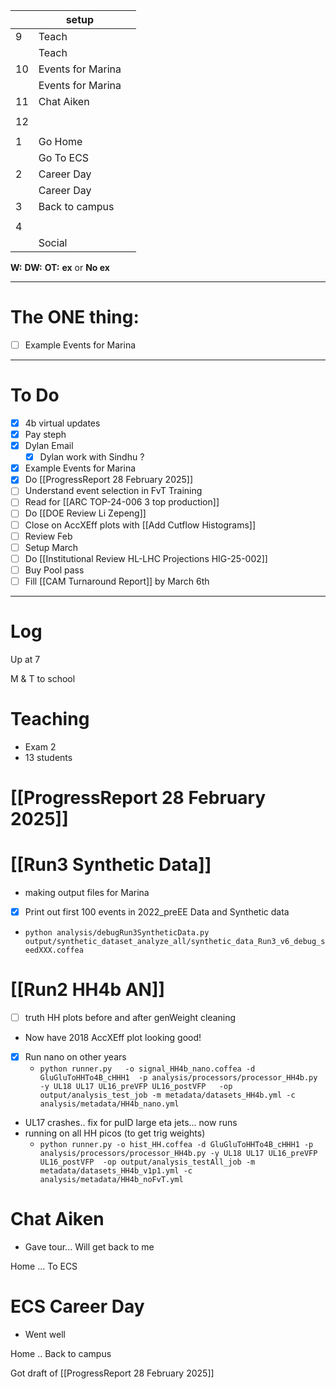 
|     | setup             |     |
| --- | ----------------- | --- |
| 9   | Teach             |     |
|     | Teach             |     |
| 10  | Events for Marina |     |
|     | Events for Marina |     |
| 11  | Chat Aiken        |     |
|     |                   |     |
| 12  |                   |     |
|     |                   |     |
| 1   | Go Home           |     |
|     | Go To ECS         |     |
| 2   | Career Day        |     |
|     | Career Day        |     |
| 3   | Back to campus    |     |
|     |                   |     |
| 4   |                   |     |
|     | Social            |     |

**W:**
**DW:**
**OT:**
**ex** or **No ex**

---
# The ONE thing: 
- [ ] Example Events for Marina

---
# To Do

- [x] 4b virtual updates
- [x] Pay steph
- [x] Dylan Email
	- [x] Dylan work with Sindhu ?
- [x] Example Events for Marina
- [x] Do [[ProgressReport 28 February 2025]]
- [ ]  Understand event selection in FvT Training
- [ ]  Read for [[ARC TOP-24-006 3 top production]]
- [ ] Do  [[DOE Review Li Zepeng]]
- [ ] Close on AccXEff plots with [[Add Cutflow Histograms]]
- [ ] Review Feb
- [ ] Setup March
- [ ] Do [[Institutional Review HL-LHC Projections HIG-25-002]]
- [ ] Buy Pool pass
- [ ]  Fill [[CAM Turnaround Report]] by March 6th
---

# Log

Up at 7 

M & T to school 

# Teaching
- Exam 2 
- 13 students

# [[ProgressReport 28 February 2025]]


# [[Run3 Synthetic Data]]
- making output files for Marina
- [x]  Print out first 100 events in 2022_preEE Data and Synthetic data
- `python analysis/debugRun3SyntheticData.py output/synthetic_dataset_analyze_all/synthetic_data_Run3_v6_debug_seedXXX.coffea`

# [[Run2 HH4b AN]]
- [ ] truth HH plots before and after genWeight cleaning
- Now have 2018 AccXEff plot looking good!
- [x] Run nano on other  years
	- `python runner.py   -o signal_HH4b_nano.coffea -d GluGluToHHTo4B_cHHH1  -p analysis/processors/processor_HH4b.py -y UL18 UL17 UL16_preVFP UL16_postVFP   -op output/analysis_test_job -m metadata/datasets_HH4b.yml -c analysis/metadata/HH4b_nano.yml`
- UL17 crashes.. fix for puID large eta jets... now runs
- running on all HH picos (to get trig weights)
	- `python runner.py -o hist_HH.coffea -d GluGluToHHTo4B_cHHH1 -p analysis/processors/processor_HH4b.py -y UL18 UL17 UL16_preVFP UL16_postVFP  -op output/analysis_testAll_job -m metadata/datasets_HH4b_v1p1.yml -c analysis/metadata/HH4b_noFvT.yml
`

# Chat Aiken 
 - Gave tour... Will get back to me


Home ... To ECS

# ECS Career Day
- Went well

Home .. Back to campus

Got draft of [[ProgressReport 28 February 2025]]

